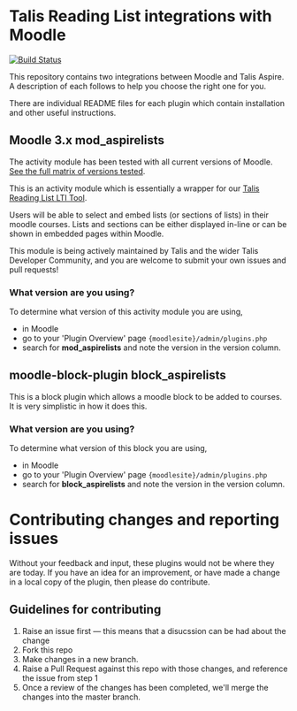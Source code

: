 # Talis Reading List integrations with Moodle

[![Build Status](https://travis-ci.org/talis/aspire-moodle-integration.svg?branch=master)](https://travis-ci.org/talis/aspire-moodle-integration)

This repository contains two integrations between Moodle and Talis Aspire. A description of each follows to help you choose the right one for you.

There are individual README files for each plugin which contain installation and other useful instructions.

## Moodle 3.x mod_aspirelists

The activity module has been tested with all current versions of Moodle. [See the full matrix of versions tested](https://travis-ci.org/talis/aspire-moodle-integration).

This is an activity module which is essentially a wrapper for our [Talis Reading List LTI Tool](http://knowledge.talis.com/articles/tarl-lti/).

Users will be able to select and embed lists (or sections of lists) in their moodle courses. Lists and sections can be either displayed in-line or can be shown in embedded pages within Moodle.

This module is being actively maintained by Talis and the wider Talis Developer Community, and you are welcome to submit your own issues and pull requests!

### What version are you using?
To determine what version of this activity module you are using, 

* in Moodle
* go to your 'Plugin Overview' page `{moodlesite}/admin/plugins.php`
* search for **mod_aspirelists** and note the version in the version column.

## moodle-block-plugin block_aspirelists

This is a block plugin which allows a moodle block to be added to courses. It is very simplistic in how it does this.

### What version are you using?
To determine what version of this block you are using, 

* in Moodle
* go to your 'Plugin Overview' page `{moodlesite}/admin/plugins.php`
* search for **block_aspirelists** and note the version in the version column.

# Contributing changes and reporting issues

Without your feedback and input, these plugins would not be where they are today. If you have an idea for an improvement, or have made a change in a local copy of the plugin, then please do contribute.

## Guidelines for contributing

1. Raise an issue first — this means that a disucssion can be had about the change
1. Fork this repo
1. Make changes in a new branch.
1. Raise a Pull Request against this repo with those changes, and reference the issue from step 1
1. Once a review of the changes has been completed, we'll merge the changes into the master branch.
